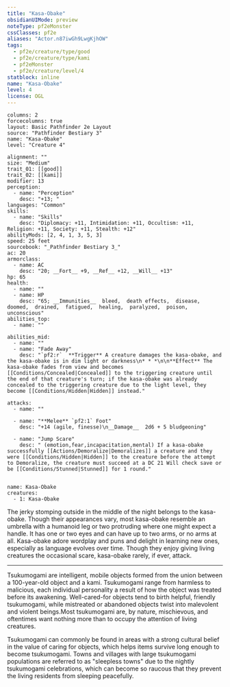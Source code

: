 ```yaml
---
title: "Kasa-Obake"
obsidianUIMode: preview
noteType: pf2eMonster
cssClasses: pf2e
aliases: "Actor.n87iwGh9LwgKjhOW" 
tags:
  - pf2e/creature/type/good
  - pf2e/creature/type/kami
  - pf2eMonster
  - pf2e/creature/level/4
statblock: inline
name: "Kasa-Obake"
level: 4
license: OGL
---
```


```statblock
columns: 2
forcecolumns: true
layout: Basic Pathfinder 2e Layout
source: "Pathfinder Bestiary 3"
name: "Kasa-Obake"
level: "Creature 4"

alignment: ""
size: "Medium"
trait_01: [[good]]
trait_02: [[kami]]
modifier: 13
perception:
  - name: "Perception"
    desc: "+13; "
languages: "Common"
skills:
  - name: "Skills"
    desc: "Diplomacy: +11, Intimidation: +11, Occultism: +11, Religion: +11, Society: +11, Stealth: +12"
abilityMods: [2, 4, 1, 3, 5, 3]
speed: 25 feet
sourcebook: "_Pathfinder Bestiary 3_"
ac: 20
armorclass:
  - name: AC
    desc: "20; __Fort__ +9, __Ref__ +12, __Will__ +13"
hp: 65
health:
  - name: ""
  - name: HP
    desc: "65; __Immunities__  bleed,  death effects,  disease,  doomed,  drained,  fatigued,  healing,  paralyzed,  poison,  unconscious"
abilities_top:
  - name: ""

abilities_mid:
  - name: ""
  - name: "Fade Away"
    desc: "`pf2:r`  **Trigger** A creature damages the kasa-obake, and the kasa-obake is in dim light or darkness\n* * *\n\n**Effect** The kasa-obake fades from view and becomes [[Conditions/Concealed|Concealed]] to the triggering creature until the end of that creature's turn; if the kasa-obake was already concealed to the triggering creature due to the light level, they become [[Conditions/Hidden|Hidden]] instead."

attacks:
  - name: ""

  - name: "**Melee** `pf2:1` Foot"
    desc: "+14 (agile, finesse)\n__Damage__  2d6 + 5 bludgeoning"

  - name: "Jump Scare"
    desc: " (emotion,fear,incapacitation,mental) If a kasa-obake successfully [[Actions/Demoralize|Demoralizes]] a creature and they were [[Conditions/Hidden|Hidden]] to the creature before the attempt to Demoralize, the creature must succeed at a DC 21 Will check save or be [[Conditions/Stunned|Stunned]] for 1 round."
 
```

```encounter-table
name: Kasa-Obake
creatures:
  - 1: Kasa-Obake
```



The jerky stomping outside in the middle of the night belongs to the kasa-obake. Though their appearances vary, most kasa-obake resemble an umbrella with a humanoid leg or two protruding where one might expect a handle. It has one or two eyes and can have up to two arms, or no arms at all. Kasa-obake adore wordplay and puns and delight in learning new ones, especially as language evolves over time. Though they enjoy giving living creatures the occasional scare, kasa-obake rarely, if ever, attack.

* * *

Tsukumogami are intelligent, mobile objects formed from the union between a 100-year-old object and a kami. Tsukumogami range from harmless to malicious, each individual personality a result of how the object was treated before its awakening. Well-cared-for objects tend to birth helpful, friendly tsukumogami, while mistreated or abandoned objects twist into malevolent and violent beings.Most tsukumogami are, by nature, mischievous, and oftentimes want nothing more than to occupy the attention of living creatures.

Tsukumogami can commonly be found in areas with a strong cultural belief in the value of caring for objects, which helps items survive long enough to become tsukumogami. Towns and villages with large tsukumogami populations are referred to as "sleepless towns" due to the nightly tsukumogami celebrations, which can become so raucous that they prevent the living residents from sleeping peacefully.
